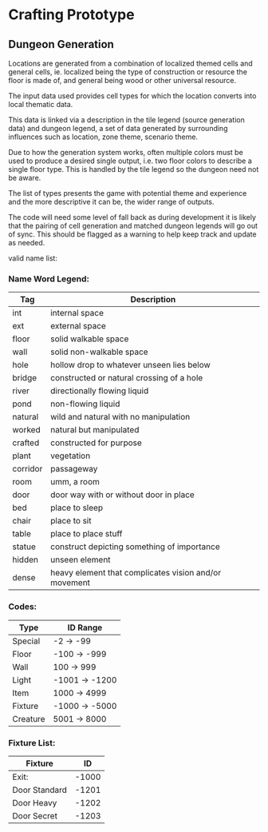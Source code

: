 
# Crafting Prototype

## Dungeon Generation
Locations are generated from a combination of localized themed cells and 
general cells, ie. localized being the type of construction or resource the
floor is made of, and general being wood or other universal resource.

The input data used provides cell types for which the location converts into
local thematic data.

This data is linked via a description in the tile legend (source generation
data) and dungeon legend, a set of data generated by surrounding influences
such as location, zone theme, scenario theme.

Due to how the generation system works, often multiple colors must be used to 
produce a desired single output, i.e. two floor colors to describe a single 
floor type. This is handled by the tile legend so the dungeon need not be aware.

The list of types presents the game with potential theme and experience and the 
more descriptive it can be, the wider range of outputs. 

The code will need some level of fall back as during development it is likely 
that the pairing of cell generation and matched dungeon legends will go out of 
sync. This should be flagged as a warning to help keep track and update as 
needed.

valid name list:

### Name Word Legend:
Tag           | Description
------------- | -------------
int          |internal space
ext          |external space
floor        |solid walkable space
wall         |solid non-walkable space
hole         |hollow drop to whatever unseen lies below
bridge       |constructed or natural crossing of a hole
river        |directionally flowing liquid
pond         |non-flowing liquid
natural      |wild and natural with no manipulation
worked       |natural but manipulated
crafted      |constructed for purpose
plant        |vegetation
corridor     |passageway
room         |umm, a room
door         |door way with or without door in place
bed          |place to sleep
chair        |place to sit
table        |place to place stuff
statue       |construct depicting something of importance
hidden       |unseen element 
dense        |heavy element that complicates vision and/or movement

### Codes:
Type    | ID Range
------------- | -------------
Special |     -2 ->  -99
Floor   |   -100 ->  -999
Wall    |    100 ->   999
Light   |  -1001 -> -1200
Item    |   1000 ->  4999
Fixture |  -1000 -> -5000
Creature|   5001 ->  8000

### Fixture List:
Fixture         |   ID
------------- | -------------
Exit:           |   -1000
Door Standard   |   -1201
Door Heavy      |   -1202
Door Secret     |   -1203


